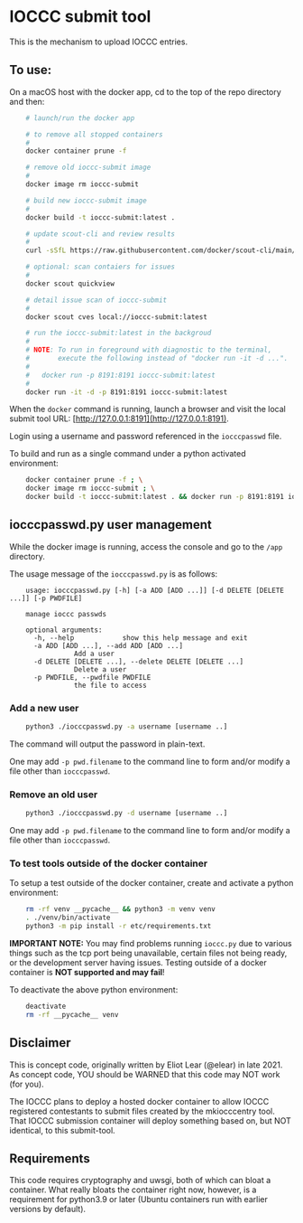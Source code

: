 # IOCCC submit tool

This is the mechanism to upload IOCCC entries.


## To use:

On a macOS host with the docker app, cd to the top of the repo
directory and then:

```sh
    # launch/run the docker app

    # to remove all stopped containers
    #
    docker container prune -f

    # remove old ioccc-submit image
    #
    docker image rm ioccc-submit

    # build new ioccc-submit image
    #
    docker build -t ioccc-submit:latest .

	# update scout-cli and review results
	#
	curl -sSfL https://raw.githubusercontent.com/docker/scout-cli/main/install.sh | sh -s --

	# optional: scan contaiers for issues
	#
	docker scout quickview

	# detail issue scan of ioccc-submit
	#
	docker scout cves local://ioccc-submit:latest

    # run the ioccc-submit:latest in the backgroud
    #
    # NOTE: To run in foreground with diagnostic to the terminal,
    #	    execute the following instead of "docker run -it -d ...".
    #
    #	docker run -p 8191:8191 ioccc-submit:latest
    #
    docker run -it -d -p 8191:8191 ioccc-submit:latest
```

When the `docker` command is running, launch a browser and visit
the local submit tool URL: [http://127.0.0.1:8191](http://127.0.0.1:8191).

Login using a username and password referenced in the `iocccpasswd` file.

To build and run as a single command under a python activated environment:

```sh
    docker container prune -f ; \
    docker image rm ioccc-submit ; \
    docker build -t ioccc-submit:latest . && docker run -p 8191:8191 ioccc-submit:latest
```

## iocccpasswd.py user management

While the docker image is running, access the console and
go to the `/app` directory.

The usage message of the `iocccpasswd.py` is as follows:

```
    usage: iocccpasswd.py [-h] [-a ADD [ADD ...]] [-d DELETE [DELETE ...]] [-p PWDFILE]

    manage ioccc passwds

    optional arguments:
      -h, --help            show this help message and exit
      -a ADD [ADD ...], --add ADD [ADD ...]
			    Add a user
      -d DELETE [DELETE ...], --delete DELETE [DELETE ...]
			    Delete a user
      -p PWDFILE, --pwdfile PWDFILE
			    the file to access
```


### Add a new user

```sh
    python3 ./iocccpasswd.py -a username [username ..]
```

The command will output the password in plain-text.

One may add `-p pwd.filename` to the command line to form and/or
modify a file other than `iocccpasswd`.


### Remove an old user


```sh
    python3 ./iocccpasswd.py -d username [username ..]
```

One may add `-p pwd.filename` to the command line to form and/or
modify a file other than `iocccpasswd`.


### To test tools outside of the docker container

To setup a test outside of the docker container, create and
activate a python environment:

```sh
    rm -rf venv __pycache__ && python3 -m venv venv
    . ./venv/bin/activate
    python3 -m pip install -r etc/requirements.txt
```

**IMPORTANT NOTE:** You may find problems running `ioccc.py` due
to various things such as the tcp port being unavailable, certain
files not being ready, or the development server having issues.
Testing outside of a docker container is **NOT supported and may
fail**!

To deactivate the above python environment:

```sh
    deactivate
    rm -rf __pycache__ venv
```


## Disclaimer

This is concept code, originally written by Eliot Lear (@elear) in late 2021.
As concept code, YOU should be WARNED that this code may NOT work (for you).

The IOCCC plans to deploy a hosted docker container to allow IOCCC registered
contestants to submit files created by the mkiocccentry tool.
That IOCCC submission container will deploy something based on,
but NOT identical, to this submit-tool.


## Requirements

This code requires cryptography and uwsgi, both of which can bloat
a container.  What really bloats the container right now, however,
is a requirement for python3.9 or later (Ubuntu containers run with
earlier versions by default).
